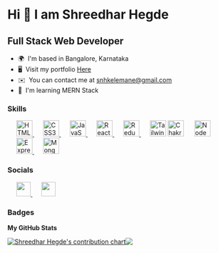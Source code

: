 # Hi 👋 I am Shreedhar Hegde

## Full Stack Web Developer

- 🌍  I'm based in Bangalore, Karnataka
- 🖥️  Visit my portfolio [Here](https://shreedharhegde99.github.io)
- ✉️  You can contact me at [snhkelemane@gmail.com](mailto:snhkelemane@gmail.com)
- 🧠  I'm learning MERN Stack

### Skills

<p align="left">

<a href="https://developer.mozilla.org/en-US/docs/Glossary/HTML5" target="_blank" rel="noreferrer">
<img style="margin-left:20px" src="https://raw.githubusercontent.com/danielcranney/readme-generator/main/public/icons/skills/html5-colored.svg" width="36" height="36" alt="HTML5" />
</a>
<a href="https://www.w3.org/TR/CSS/#css" target="_blank" rel="noreferrer">
<img style="margin-left:20px" src="https://raw.githubusercontent.com/danielcranney/readme-generator/main/public/icons/skills/css3-colored.svg" width="36" height="36" alt="CSS3" />
</a>
<a href="https://developer.mozilla.org/en-US/docs/Web/JavaScript" target="_blank" rel="noreferrer">
<img style="margin-left:20px" src="https://raw.githubusercontent.com/danielcranney/readme-generator/main/public/icons/skills/javascript-colored.svg" width="36" height="36" alt="JavaScript" />
</a>
<a href="https://reactjs.org/" target="_blank" rel="noreferrer">
<img style="margin-left:20px" src="https://raw.githubusercontent.com/danielcranney/readme-generator/main/public/icons/skills/react-colored.svg" width="36" height="36" alt="React" />
</a>
<a href="https://redux.js.org/" target="_blank" rel="noreferrer">
<img style="margin-left:20px" src="https://raw.githubusercontent.com/danielcranney/readme-generator/main/public/icons/skills/redux-colored.svg" width="36" height="36" alt="Redux" />
</a>
<a href="https://tailwindcss.com/" target="_blank" rel="noreferrer"><img style="margin-left:20px" src="https://raw.githubusercontent.com/danielcranney/readme-generator/main/public/icons/skills/tailwindcss-colored.svg" width="36" height="36" alt="TailwindCSS" /></a>
<a href="https://chakra-ui.com/" target="_blank" rel="noreferrer"><img src="https://raw.githubusercontent.com/danielcranney/readme-generator/main/public/icons/skills/chakra-colored.svg" width="36" height="36" alt="Chakra UI" /></a>
<a href="https://nodejs.org/en/" target="_blank" rel="noreferrer">
<img style="margin-left:20px" src="https://raw.githubusercontent.com/danielcranney/readme-generator/main/public/icons/skills/nodejs-colored.svg" width="36" height="36" alt="NodeJS" />
</a>
<a href="https://expressjs.com/" target="_blank" rel="noreferrer">
<img style="margin-left:20px" src="https://raw.githubusercontent.com/danielcranney/readme-generator/main/public/icons/skills/express.svg" width="36" height="36" alt="Express" />
</a>
<a href="https://www.mongodb.com/" target="_blank" rel="noreferrer"><img style="margin-left:20px" src="https://raw.githubusercontent.com/danielcranney/readme-generator/main/public/icons/skills/mongodb-colored.svg" width="36" height="36" alt="MongoDB" /></a>

</p>

### Socials

<p align="left">
                          
<a href="https://www.github.com/shreedharhegde99" target="_blank" rel="noreferrer">
<img style="margin-left:20px" src="https://raw.githubusercontent.com/danielcranney/readme-generator/main/public/icons/socials/github.svg" width="32" height="32" />
</a>
<a href="https://www.linkedin.com/in/shreedharhegde99/" target="_blank" rel="noreferrer">
<img style="margin-left:20px" src="https://raw.githubusercontent.com/danielcranney/readme-generator/main/public/icons/socials/linkedin.svg" width="32" height="32" />
</a>
</p>

### Badges

<b>My GitHub Stats</b>

<p style="display:flex">  
<a href="http://www.github.com/shreedharhegde99">
  <img  src="https://github-readme-stats.vercel.app/api?username=shreedharhegde99&show_icons=true&hide=&count_private=true&title_color=14b8a6&text_color=ffffff&icon_color=0891b2&bg_color=393a3b&hide_border=true&show_icons=true" alt="Shreedhar Hegde's contribution chart"  />
</a>

<a href="http://www.github.com/shreedharhegde99">
<img  src="https://github-readme-streak-stats.herokuapp.com/?user=shreedharhegde99&stroke=ffffff&background=393a3b&ring=14b8a6&fire=14b8a6&currStreakNum=ffffff&currStreakLabel=14b8a6&sideNums=ffffff&sideLabels=ffffff&dates=ffffff&hide_border=true" />
</a>
</p>

